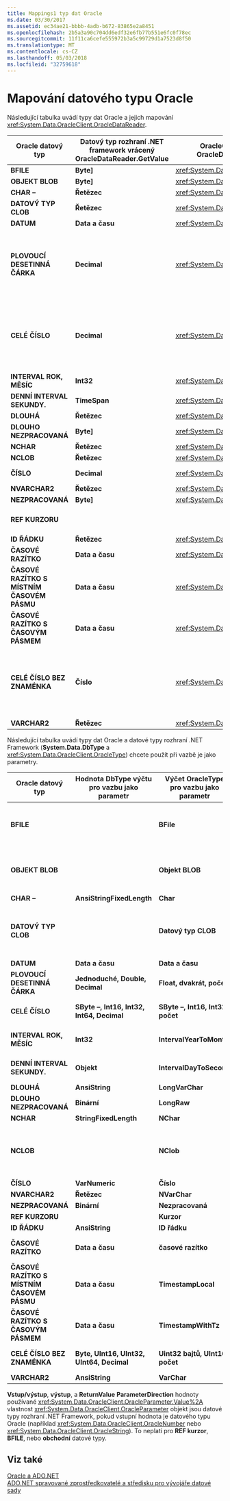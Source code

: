 ```yaml
---
title: Mappings1 typ dat Oracle
ms.date: 03/30/2017
ms.assetid: ec34ae21-bbbb-4adb-b672-83865e2a8451
ms.openlocfilehash: 2b5a3a90c704dd6edf32e6fb77b551e6fc0f78ec
ms.sourcegitcommit: 11f11ca6cefe555972b3a5c99729d1a7523d8f50
ms.translationtype: MT
ms.contentlocale: cs-CZ
ms.lasthandoff: 05/03/2018
ms.locfileid: "32759618"
---
```

# <a name="oracle-data-type-mappings"></a>Mapování datového typu Oracle
Následující tabulka uvádí typy dat Oracle a jejich mapování <xref:System.Data.OracleClient.OracleDataReader>.  
  
|Oracle datový typ|Datový typ rozhraní .NET framework vrácený OracleDataReader.GetValue|OracleClient datový typ vrácený OracleDataReader.GetOracleValue|Poznámky|  
|----------------------|--------------------------------------------------------------------|------------------------------------------------------------------------|-------------|  
|**BFILE**|**Byte]**|<xref:System.Data.OracleClient.OracleBFile>||  
|**OBJEKT BLOB**|**Byte]**|<xref:System.Data.OracleClient.OracleLob>||  
|**CHAR –**|**Řetězec**|<xref:System.Data.OracleClient.OracleString>||  
|**DATOVÝ TYP CLOB**|**Řetězec**|<xref:System.Data.OracleClient.OracleLob>||  
|**DATUM**|**Data a času**|<xref:System.Data.OracleClient.OracleDateTime>||  
|**PLOVOUCÍ DESETINNÁ ČÁRKA**|**Decimal**|<xref:System.Data.OracleClient.OracleNumber>|Tento datový typ je alias **číslo** datového typu a je navržený tak, tak, aby <xref:System.Data.OracleClient.OracleDataReader> vrátí **System.Decimal** nebo <xref:System.Data.OracleClient.OracleNumber> místo hodnotu s plovoucí desetinnou čárkou. Použití datový typ rozhraní .NET Framework může způsobit přetečení.|  
|**CELÉ ČÍSLO**|**Decimal**|<xref:System.Data.OracleClient.OracleNumber>|Tento datový typ je alias **NUMBER(38)** datového typu a je navržený tak, tak, aby <xref:System.Data.OracleClient.OracleDataReader> vrátí **System.Decimal** nebo <xref:System.Data.OracleClient.OracleNumber> místo celočíselnou hodnotu. Použití datový typ rozhraní .NET Framework může způsobit přetečení.|  
|**INTERVAL ROK, MĚSÍC**|**Int32**|<xref:System.Data.OracleClient.OracleMonthSpan>||  
|**DENNÍ INTERVAL SEKUNDY.**|**TimeSpan**|<xref:System.Data.OracleClient.OracleTimeSpan>||  
|**DLOUHÁ**|**Řetězec**|<xref:System.Data.OracleClient.OracleString>||  
|**DLOUHO NEZPRACOVANÁ**|**Byte]**|<xref:System.Data.OracleClient.OracleBinary>||  
|**NCHAR**|**Řetězec**|<xref:System.Data.OracleClient.OracleString>||  
|**NCLOB**|**Řetězec**|<xref:System.Data.OracleClient.OracleLob>||  
|**ČÍSLO**|**Decimal**|<xref:System.Data.OracleClient.OracleNumber>|Použití datový typ rozhraní .NET Framework může způsobit přetečení.|  
|**NVARCHAR2**|**Řetězec**|<xref:System.Data.OracleClient.OracleString>||  
|**NEZPRACOVANÁ**|**Byte]**|<xref:System.Data.OracleClient.OracleBinary>||  
|**REF KURZORU**|||Oracle **REF kurzor** datový typ není podporován <xref:System.Data.OracleClient.OracleDataReader> objektu.|  
|**ID ŘÁDKU**|**Řetězec**|<xref:System.Data.OracleClient.OracleString>||  
|**ČASOVÉ RAZÍTKO**|**Data a času**|<xref:System.Data.OracleClient.OracleDateTime>||  
|**ČASOVÉ RAZÍTKO S MÍSTNÍM ČASOVÉM PÁSMU**|**Data a času**|<xref:System.Data.OracleClient.OracleDateTime>||  
|**ČASOVÉ RAZÍTKO S ČASOVÝM PÁSMEM**|**Data a času**|<xref:System.Data.OracleClient.OracleDateTime>||  
|**CELÉ ČÍSLO BEZ ZNAMÉNKA**|**Číslo**|<xref:System.Data.OracleClient.OracleNumber>|Tento datový typ je alias **NUMBER(38)** datového typu a je navržený tak, tak, aby <xref:System.Data.OracleClient.OracleDataReader> vrátí **System.Decimal** nebo <xref:System.Data.OracleClient.OracleNumber> místo hodnoty celé číslo bez znaménka. Použití datový typ rozhraní .NET Framework může způsobit přetečení.|  
|**VARCHAR2**|**Řetězec**|<xref:System.Data.OracleClient.OracleString>||  
  
 Následující tabulka uvádí typy dat Oracle a datové typy rozhraní .NET Framework (**System.Data.DbType** a <xref:System.Data.OracleClient.OracleType>) chcete použít při vazbě je jako parametry.  
  
|Oracle datový typ|Hodnota DbType výčtu pro vazbu jako parametr|Výčet OracleType pro vazbu jako parametr|Poznámky|  
|----------------------|-----------------------------------------------|---------------------------------------------------|-------------|  
|**BFILE**||**BFile**|Oracle umožňuje pouze vazby **BFILE** jako **BFILE** parametr. Zprostředkovatel dat .NET pro Oracle není vytvořit automaticky za vás při pokusu vytvořit vazbu jinou hodnotu než**BFILE** hodnotu, jako například **byte []** nebo <xref:System.Data.OracleClient.OracleBinary>.|  
|**OBJEKT BLOB**||**Objekt BLOB**|Oracle umožňuje pouze vazby **BLOB** jako **BLOB** parametr. Zprostředkovatel dat .NET pro Oracle není vytvořit automaticky za vás při pokusu vytvořit vazbu jinou hodnotu než**BLOB** hodnotu, jako například **byte []** nebo <xref:System.Data.OracleClient.OracleBinary>.|  
|**CHAR –**|**AnsiStringFixedLength**|**Char**||  
|**DATOVÝ TYP CLOB**||**Datový typ CLOB**|Oracle umožňuje pouze vazby **datový typ CLOB** jako **datový typ CLOB** parametr. Zprostředkovatel dat .NET pro Oracle není vytvořit automaticky za vás při pokusu vytvořit vazbu jinou hodnotu než**datový typ CLOB** hodnotu, jako například **System.String** nebo <xref:System.Data.OracleClient.OracleString>.|  
|**DATUM**|**Data a času**|**Data a času**||  
|**PLOVOUCÍ DESETINNÁ ČÁRKA**|**Jednoduché, Double, Decimal**|**Float, dvakrát, počet**|<xref:System.Data.OracleClient.OracleParameter.Size%2A> Určuje, **System.Data.DBType** a <xref:System.Data.OracleClient.OracleType>.|  
|**CELÉ ČÍSLO**|**SByte –, Int16, Int32, Int64, Decimal**|**SByte –, Int16, Int32, počet**|<xref:System.Data.OracleClient.OracleParameter.Size%2A> Určuje, **System.Data.DBType** a <xref:System.Data.OracleClient.OracleType>.|  
|**INTERVAL ROK, MĚSÍC**|**Int32**|**IntervalYearToMonth**|<xref:System.Data.OracleClient.OracleType> je k dispozici pouze v případě použití softwaru i Oracle 9i klienta a serveru.|  
|**DENNÍ INTERVAL SEKUNDY.**|**Objekt**|**IntervalDayToSecond**|<xref:System.Data.OracleClient.OracleType> je k dispozici pouze v případě použití softwaru i Oracle 9i klienta a serveru.|  
|**DLOUHÁ**|**AnsiString**|**LongVarChar**||  
|**DLOUHO NEZPRACOVANÁ**|**Binární**|**LongRaw**||  
|**NCHAR**|**StringFixedLength**|**NChar**||  
|**NCLOB**||**NClob**|Oracle umožňuje pouze vazby **NCLOB** jako **NCLOB** parametr. Zprostředkovatel dat .NET pro Oracle není vytvořit automaticky za vás při pokusu vytvořit vazbu jinou hodnotu než**NCLOB** hodnotu, jako například **System.String** nebo <xref:System.Data.OracleClient.OracleString>.|  
|**ČÍSLO**|**VarNumeric**|**Číslo**||  
|**NVARCHAR2**|**Řetězec**|**NVarChar**||  
|**NEZPRACOVANÁ**|**Binární**|**Nezpracovaná**||  
|**REF KURZORU**||**Kurzor**|Další informace najdete v tématu [Oracle REF kurzory](../../../../docs/framework/data/adonet/oracle-ref-cursors.md).|  
|**ID ŘÁDKU**|**AnsiString**|**ID řádku**||  
|**ČASOVÉ RAZÍTKO**|**Data a času**|**časové razítko**|<xref:System.Data.OracleClient.OracleType> je k dispozici pouze v případě použití softwaru i Oracle 9i klienta a serveru.|  
|**ČASOVÉ RAZÍTKO S MÍSTNÍM ČASOVÉM PÁSMU**|**Data a času**|**TimestampLocal**|<xref:System.Data.OracleClient.OracleType> je k dispozici pouze v případě použití softwaru i Oracle 9i klienta a serveru.|  
|**ČASOVÉ RAZÍTKO S ČASOVÝM PÁSMEM**|**Data a času**|**TimestampWithTz**|<xref:System.Data.OracleClient.OracleType> je k dispozici pouze v případě použití softwaru i Oracle 9i klienta a serveru.|  
|**CELÉ ČÍSLO BEZ ZNAMÉNKA**|**Byte, UInt16, UInt32, UInt64, Decimal**|**Uint32 bajtů, UInt16, počet**|<xref:System.Data.OracleClient.OracleParameter.Size%2A> Určuje, **System.Data.DBType** a <xref:System.Data.OracleClient.OracleType>.|  
|**VARCHAR2**|**AnsiString**|**VarChar**||  
  
 **Vstup/výstup**, **výstup**, a **ReturnValue** **ParameterDirection** hodnoty používané <xref:System.Data.OracleClient.OracleParameter.Value%2A> vlastnost <xref:System.Data.OracleClient.OracleParameter> objekt jsou datové typy rozhraní .NET Framework, pokud vstupní hodnota je datového typu Oracle (například <xref:System.Data.OracleClient.OracleNumber> nebo <xref:System.Data.OracleClient.OracleString>). To neplatí pro **REF kurzor**, **BFILE**, nebo **obchodní** datové typy.  
  
## <a name="see-also"></a>Viz také  
 [Oracle a ADO.NET](../../../../docs/framework/data/adonet/oracle-and-adonet.md)  
 [ADO.NET spravované zprostředkovatelé a středisku pro vývojáře datové sady](http://go.microsoft.com/fwlink/?LinkId=217917)

